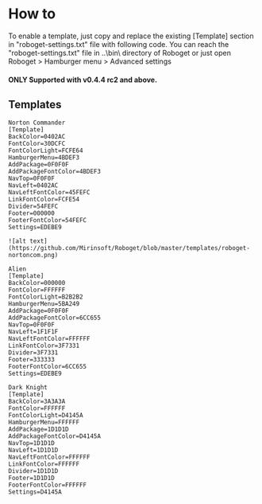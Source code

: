 # How to
To enable a template, just copy and replace the existing [Template] section in "roboget-settings.txt" file with following code.
You can reach the "roboget-settings.txt" file in ..\bin\ directory of Roboget or just open Roboget > Hamburger menu > Advanced settings 

#### ONLY Supported with v0.4.4 rc2 and above.

Templates
---
```
Norton Commander 
[Template]
BackColor=0402AC
FontColor=30DCFC
FontColorLight=FCFE64
HamburgerMenu=4BDEF3
AddPackage=0F0F0F
AddPackageFontColor=4BDEF3
NavTop=0F0F0F
NavLeft=0402AC
NavLeftFontColor=45FEFC
LinkFontColor=FCFE54
Divider=54FEFC
Footer=000000
FooterFontColor=54FEFC
Settings=EDEBE9

![alt text](https://github.com/Mirinsoft/Roboget/blob/master/templates/roboget-nortoncom.png)

Alien
[Template]
BackColor=000000
FontColor=FFFFFF
FontColorLight=B2B2B2
HamburgerMenu=5BA249
AddPackage=0F0F0F
AddPackageFontColor=6CC655
NavTop=0F0F0F
NavLeft=1F1F1F
NavLeftFontColor=FFFFFF
LinkFontColor=3F7331
Divider=3F7331
Footer=333333
FooterFontColor=6CC655
Settings=EDEBE9

Dark Knight
[Template]
BackColor=3A3A3A
FontColor=FFFFFF
FontColorLight=D4145A
HamburgerMenu=FFFFFF
AddPackage=1D1D1D
AddPackageFontColor=D4145A
NavTop=1D1D1D
NavLeft=1D1D1D
NavLeftFontColor=FFFFFF
LinkFontColor=FFFFFF
Divider=1D1D1D
Footer=1D1D1D
FooterFontColor=FFFFFF
Settings=D4145A

```
